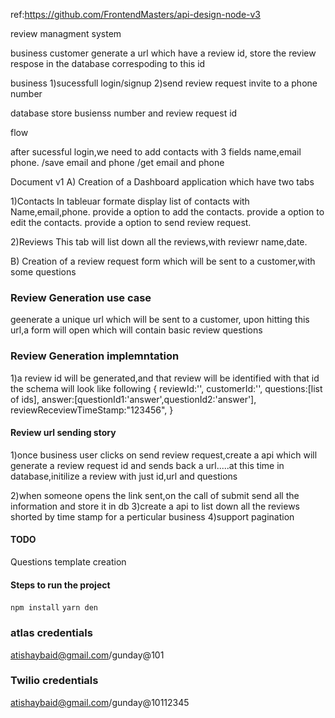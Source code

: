 ref:https://github.com/FrontendMasters/api-design-node-v3



review managment system


business customer
generate a url which have a review id,
store the review respose in the database correspoding to this id



business 
1)sucessfull login/signup
2)send review request invite to a phone number

database 
store busienss number and review request id


flow

after sucessful login,we need to add contacts
with 3 fields name,email phone.
/save email and phone
/get email and phone



Document v1
A) Creation of a Dashboard application which have two tabs

1)Contacts 
 In tableuar formate display list of contacts with Name,email,phone.
 provide a option to add the contacts.
 provide a option to edit the contacts.
 provide a option to send review  request.

2)Reviews
 This tab will list down all the reviews,with reviewr name,date.


B) Creation of a review request form which will be sent to a customer,with some questions


### Review Generation use case
geenerate a unique url which will be sent to a customer,
upon hitting this url,a form will open which will contain basic review questions


### Review Generation  implemntation
1)a review id will be generated,and that review will be identified with that id
the schema will look like following
{
    reviewId:'',
    customerId:'',
    questions:[list of ids],
    answer:[questionId1:'answer',questionId2:'answer'],
    reviewReceviewTimeStamp:"123456",
}


#### Review url sending story
1)once business user clicks on send review request,create a api which will generate a review request id and sends back a url.....at this time in database,initilize a review with just id,url and questions

2)when someone opens the link sent,on the call of submit send all the information and store it in db
3)create a api to list down all the reviews shorted by time stamp for a perticular business
4)support pagination 



#### TODO
Questions template creation





#### Steps to run the project
`npm install`
`yarn den`




### atlas credentials
atishaybaid@gmail.com/gunday@101



### Twilio credentials
atishaybaid@gmail.com/gunday@10112345













